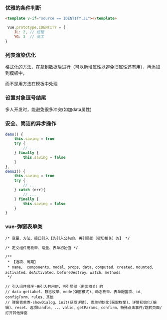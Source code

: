 ### 优雅的条件判断

```html
<template v-if="source == IDENTITY.JL"></template>
```

```javascript
 Vue.prototype.IDENTITY = {
    JL: 2, // 经理
    YG: 3  // 员工
}
```



### 列表渲染优化

格式化的方法，在拿到数据后进行（可以新增属性以避免旧属性还有用），再添加到模板中，

而不是用方法在模板中处理



### 设置对象逗号结尾

多人开发时，能避免很多冲突(如加data属性)



### 安全、简洁的异步操作

```javascript
demo() {
    this.saving = true
    try {
        // ...
    } finally {
        this.saving = false
    }
},
demo2() {
    this.saving = true
    try {
        // ...
    } catch (err){
        // ...
    } finally {
        this.saving = false
    }
}
```



### vue-弹窗表单类

```
/* 变量、方法、接口引入【先引入公共的，再引局部（密切相关）的】 */

/* 定义组件用枚举、常量、表单初始值 */

/**
 * 【选项、周期】
 * name、 components、model、props、data、computed、created、mounted、activated、deActivated、beforeDestroy、watch、methods
 */

// 引入组件顺序-先引入共用的，再引局部（密切相关）的
// data-getLabel、静态枚举、mode(弹窗模式)、动态枚举、表单配置项、id、configForm、rules、其他
// 弹窗表单类-showDialog、init(获取详情)、表单初始化(获取枚举)、详情初始化(编辑)、reset、选项handle、..、valid、getParams、confirm、特殊点击事件/跳转页面/打开其他弹窗
```


